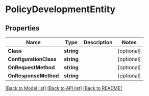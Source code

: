 # PolicyDevelopmentEntity

## Properties

Name | Type | Description | Notes
------------ | ------------- | ------------- | -------------
**Class** | **string** |  | [optional] 
**ConfigurationClass** | **string** |  | [optional] 
**OnRequestMethod** | **string** |  | [optional] 
**OnResponseMethod** | **string** |  | [optional] 

[[Back to Model list]](../README.md#documentation-for-models) [[Back to API list]](../README.md#documentation-for-api-endpoints) [[Back to README]](../README.md)


